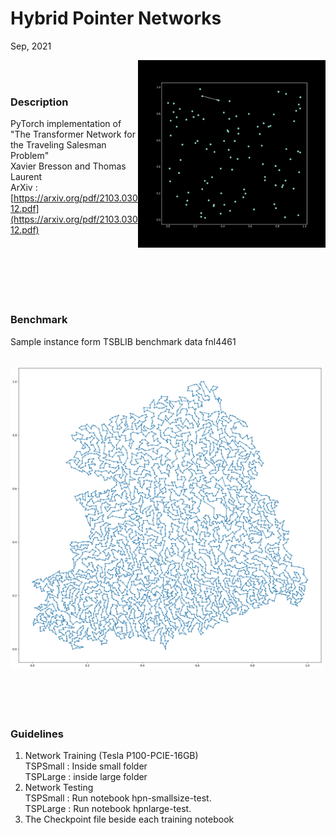 # Hybrid Pointer Networks
Sep, 2021

<img src="Resourses/TSP.gif" align="right" width = "300"/>
<br>
<br>

### Description
PyTorch implementation of "The Transformer Network for the Traveling Salesman Problem"<br>
Xavier Bresson and Thomas Laurent<br>
ArXiv : [https://arxiv.org/pdf/2103.03012.pdf](https://arxiv.org/pdf/2103.03012.pdf) <br>
<br>
<br>
<br>
<br>
<br>
<br>






### Benchmark
Sample instance form TSBLIB benchmark data fnl4461<br>
<br>

<img src="Resourses/fnl4461.jpg" width = "500"/> 
<br>
<br>
<br>
<br>
<br>



### Guidelines
1. Network Training (Tesla P100-PCIE-16GB) <br>
TSPSmall  : Inside small folder<br>
TSPLarge  : inside large folder<br>
2. Network Testing <br>
TSPSmall : Run notebook hpn-smallsize-test.<br>
TSPLarge : Run notebook hpnlarge-test.<br>
3. The Checkpoint file beside each training notebook<br>
<br>

<br>
<br>
<br>


